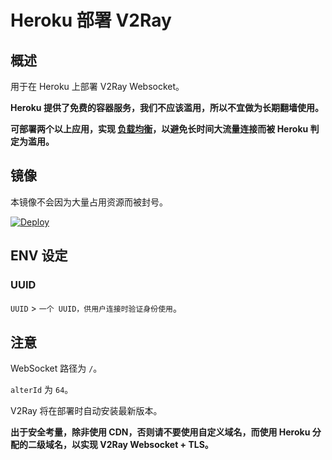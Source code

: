 # Heroku 部署 V2Ray

## 概述

用于在 Heroku 上部署 V2Ray Websocket。

**Heroku 提供了免费的容器服务，我们不应该滥用，所以不宜做为长期翻墙使用。**

**可部署两个以上应用，实现 [负载均衡](https://toutyrater.github.io/app/balance.html)，以避免长时间大流量连接而被 Heroku 判定为滥用。**

## 镜像

本镜像不会因为大量占用资源而被封号。

[![Deploy](https://www.herokucdn.com/deploy/button.png)](https://dashboard.heroku.com/new?template=https%3A%2F%2Fgithub.com%2Fstazeng%2Fheroku-v2ray)

## ENV 设定

### UUID

`UUID` > `一个 UUID，供用户连接时验证身份使用`。

## 注意

WebSocket 路径为 `/`。

`alterId` 为 `64`。

V2Ray 将在部署时自动安装最新版本。

**出于安全考量，除非使用 CDN，否则请不要使用自定义域名，而使用 Heroku 分配的二级域名，以实现 V2Ray Websocket + TLS。**
